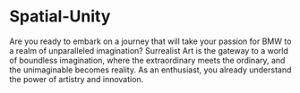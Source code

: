 # Spatial-Unity
Are you ready to embark on a journey that will take your passion for BMW to a realm of unparalleled imagination?  Surrealist Art is the gateway to a world of boundless imagination, where the extraordinary meets the ordinary, and the unimaginable becomes reality.  As an enthusiast, you already understand the power of artistry and innovation. 
